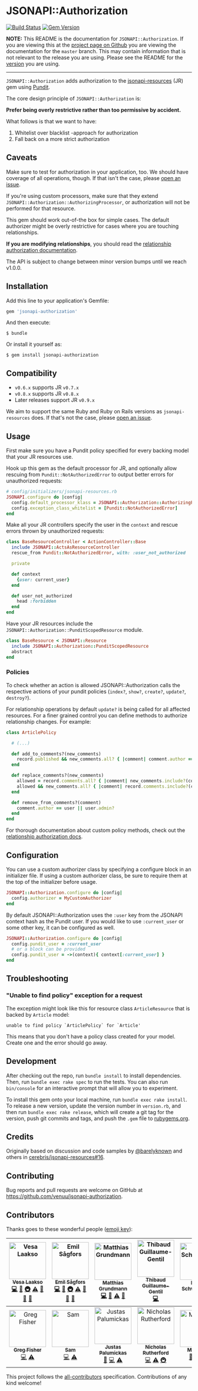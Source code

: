 # JSONAPI::Authorization

[![Build Status](https://img.shields.io/travis/venuu/jsonapi-authorization/master.svg?style=flat&maxAge=3600)](https://travis-ci.org/venuu/jsonapi-authorization) [![Gem Version](https://img.shields.io/gem/v/jsonapi-authorization.svg?style=flat&maxAge=3600)](https://rubygems.org/gems/jsonapi-authorization)

**NOTE:** This README is the documentation for `JSONAPI::Authorization`. If you are viewing this at the
[project page on Github](https://github.com/venuu/jsonapi-authorization) you are viewing the documentation for the `master`
branch. This may contain information that is not relevant to the release you are using. Please see the README for the
[version](https://github.com/venuu/jsonapi-authorization/releases) you are using.

 ---

`JSONAPI::Authorization` adds authorization to the [jsonapi-resources][jr] (JR) gem using [Pundit][pundit].

  [jr]: https://github.com/cerebris/jsonapi-resources "A resource-focused Rails library for developing JSON API compliant servers."
  [pundit]: https://github.com/elabs/pundit "Minimal authorization through OO design and pure Ruby classes"

The core design principle of `JSONAPI::Authorization` is:

**Prefer being overly restrictive rather than too permissive by accident.**

What follows is that we want to have:

1. Whitelist over blacklist -approach for authorization
2. Fall back on a more strict authorization

## Caveats

Make sure to test for authorization in your application, too. We should have coverage of all operations, though. If that isn't the case, please [open an issue][issues].

If you're using custom processors, make sure that they extend `JSONAPI::Authorization::AuthorizingProcessor`, or authorization will not be performed for that resource.

This gem should work out-of-the box for simple cases. The default authorizer might be overly restrictive for cases where you are touching relationships.

**If you are modifying relationships**, you should read the [relationship authorization documentation](docs/relationship-authorization.md).

The API is subject to change between minor version bumps until we reach v1.0.0.

## Installation

Add this line to your application's Gemfile:

```ruby
gem 'jsonapi-authorization'
```

And then execute:

    $ bundle

Or install it yourself as:

    $ gem install jsonapi-authorization

## Compatibility

* `v0.6.x` supports JR `v0.7.x`
* `v0.8.x` supports JR `v0.8.x`
* Later releases support JR `v0.9.x`

We aim to support the same Ruby and Ruby on Rails versions as `jsonapi-resources` does. If that's not the case, please [open an issue][issues].

## Usage

First make sure you have a Pundit policy specified for every backing model that your JR resources use.

Hook up this gem as the default processor for JR, and optionally allow rescuing from `Pundit::NotAuthorizedError` to output better errors for unauthorized requests:

```ruby
# config/initializers/jsonapi-resources.rb
JSONAPI.configure do |config|
  config.default_processor_klass = JSONAPI::Authorization::AuthorizingProcessor
  config.exception_class_whitelist = [Pundit::NotAuthorizedError]
end
```

Make all your JR controllers specify the user in the `context` and rescue errors thrown by unauthorized requests:

```ruby
class BaseResourceController < ActionController::Base
  include JSONAPI::ActsAsResourceController
  rescue_from Pundit::NotAuthorizedError, with: :user_not_authorized

  private

  def context
    {user: current_user}
  end

  def user_not_authorized
    head :forbidden
  end
end
```

Have your JR resources include the `JSONAPI::Authorization::PunditScopedResource` module.

```ruby
class BaseResource < JSONAPI::Resource
  include JSONAPI::Authorization::PunditScopedResource
  abstract
end
```

### Policies

To check whether an action is allowed JSONAPI::Authorization calls the respective actions of your pundit policies
(`index?`, `show?`, `create?`, `update?`, `destroy?`).

For relationship operations by default `update?` is being called for all affected resources.
For a finer grained control you can define methods to authorize relationship changes. For example:

```ruby
class ArticlePolicy

  # (...)

  def add_to_comments?(new_comments)
    record.published && new_comments.all? { |comment| comment.author == user }
  end

  def replace_comments?(new_comments)
    allowed = record.comments.all? { |comment| new_comments.include?(comment) || add_to_comments?([comment])}
    allowed && new_comments.all? { |comment| record.comments.include?(comment) || remove_from_comments?(comment) }
  end

  def remove_from_comments?(comment)
    comment.author == user || user.admin?
  end
end
```

For thorough documentation about custom policy methods, check out the [relationship authorization docs](docs/relationship-authorization.md).

## Configuration

You can use a custom authorizer class by specifying a configure block in an initializer file. If using a custom authorizer class, be sure to require them at the top of the initializer before usage.

```ruby
JSONAPI::Authorization.configure do |config|
  config.authorizer = MyCustomAuthorizer
end
```

By default JSONAPI::Authorization uses the `:user` key from the JSONAPI context hash as the Pundit user. If you would like to use `:current_user` or some other key, it can be configured as well.

```ruby
JSONAPI::Authorization.configure do |config|
  config.pundit_user = :current_user
  # or a block can be provided
  config.pundit_user = ->(context){ context[:current_user] }
end
```

## Troubleshooting

### "Unable to find policy" exception for a request

The exception might look like this for resource class `ArticleResource` that is backed by `Article` model:

```
unable to find policy `ArticlePolicy` for `Article'
```

This means that you don't have a policy class created for your model. Create one and the error should go away.

## Development

After checking out the repo, run `bundle install` to install dependencies. Then, run `bundle exec rake spec` to run the tests. You can also run `bin/console` for an interactive prompt that will allow you to experiment.

To install this gem onto your local machine, run `bundle exec rake install`. To release a new version, update the version number in `version.rb`, and then run `bundle exec rake release`, which will create a git tag for the version, push git commits and tags, and push the `.gem` file to [rubygems.org](https://rubygems.org).

## Credits

Originally based on discussion and code samples by [@barelyknown](https://github.com/barelyknown) and others in [cerebris/jsonapi-resources#16](https://github.com/cerebris/jsonapi-resources/issues/16).

## Contributing

Bug reports and pull requests are welcome on GitHub at https://github.com/venuu/jsonapi-authorization.

  [issues]: https://github.com/venuu/jsonapi-authorization/issues

## Contributors

Thanks goes to these wonderful people ([emoji key](https://github.com/kentcdodds/all-contributors#emoji-key)):

<!-- ALL-CONTRIBUTORS-LIST:START - Do not remove or modify this section -->
<!-- prettier-ignore -->
| [<img src="https://avatars.githubusercontent.com/u/482561?v=3" width="100px;" alt="Vesa Laakso"/><br /><sub><b>Vesa Laakso</b></sub>](http://vesalaakso.com)<br />[💻](https://github.com/Venuu/jsonapi-authorization/commits?author=valscion "Code") [📖](https://github.com/Venuu/jsonapi-authorization/commits?author=valscion "Documentation") [🚇](#infra-valscion "Infrastructure (Hosting, Build-Tools, etc)") [⚠️](https://github.com/Venuu/jsonapi-authorization/commits?author=valscion "Tests") [🐛](https://github.com/Venuu/jsonapi-authorization/issues?q=author%3Avalscion "Bug reports") [💬](#question-valscion "Answering Questions") [👀](#review-valscion "Reviewed Pull Requests") | [<img src="https://avatars.githubusercontent.com/u/562204?v=3" width="100px;" alt="Emil Sågfors"/><br /><sub><b>Emil Sågfors</b></sub>](https://github.com/lime)<br />[💻](https://github.com/Venuu/jsonapi-authorization/commits?author=lime "Code") [📖](https://github.com/Venuu/jsonapi-authorization/commits?author=lime "Documentation") [🚇](#infra-lime "Infrastructure (Hosting, Build-Tools, etc)") [⚠️](https://github.com/Venuu/jsonapi-authorization/commits?author=lime "Tests") [🐛](https://github.com/Venuu/jsonapi-authorization/issues?q=author%3Alime "Bug reports") [💬](#question-lime "Answering Questions") [👀](#review-lime "Reviewed Pull Requests") | [<img src="https://avatars.githubusercontent.com/u/1591161?v=3" width="100px;" alt="Matthias Grundmann"/><br /><sub><b>Matthias Grundmann</b></sub>](https://github.com/matthias-g)<br />[💻](https://github.com/Venuu/jsonapi-authorization/commits?author=matthias-g "Code") [📖](https://github.com/Venuu/jsonapi-authorization/commits?author=matthias-g "Documentation") [⚠️](https://github.com/Venuu/jsonapi-authorization/commits?author=matthias-g "Tests") [💬](#question-matthias-g "Answering Questions") | [<img src="https://avatars.githubusercontent.com/u/1322?v=3" width="100px;" alt="Thibaud Guillaume-Gentil"/><br /><sub><b>Thibaud Guillaume-Gentil</b></sub>](http://thibaud.gg)<br />[💻](https://github.com/Venuu/jsonapi-authorization/commits?author=thibaudgg "Code") | [<img src="https://avatars.githubusercontent.com/u/71660?v=3" width="100px;" alt="Daniel Schweighöfer"/><br /><sub><b>Daniel Schweighöfer</b></sub>](http://netsteward.net)<br />[💻](https://github.com/Venuu/jsonapi-authorization/commits?author=acid "Code") | [<img src="https://avatars.githubusercontent.com/u/5076967?v=3" width="100px;" alt="Bruno Sofiato"/><br /><sub><b>Bruno Sofiato</b></sub>](https://github.com/bsofiato)<br />[💻](https://github.com/Venuu/jsonapi-authorization/commits?author=bsofiato "Code") | [<img src="https://avatars.githubusercontent.com/u/1896026?v=3" width="100px;" alt="Adam Robertson"/><br /><sub><b>Adam Robertson</b></sub>](https://github.com/arcreative)<br />[📖](https://github.com/Venuu/jsonapi-authorization/commits?author=arcreative "Documentation") |
| :---: | :---: | :---: | :---: | :---: | :---: | :---: |
| [<img src="https://avatars3.githubusercontent.com/u/4742306?v=3" width="100px;" alt="Greg Fisher"/><br /><sub><b>Greg Fisher</b></sub>](https://github.com/gnfisher)<br />[💻](https://github.com/Venuu/jsonapi-authorization/commits?author=gnfisher "Code") [⚠️](https://github.com/Venuu/jsonapi-authorization/commits?author=gnfisher "Tests") | [<img src="https://avatars3.githubusercontent.com/u/370182?v=3" width="100px;" alt="Sam"/><br /><sub><b>Sam</b></sub>](http://samlh.com)<br />[💻](https://github.com/Venuu/jsonapi-authorization/commits?author=handlers "Code") [⚠️](https://github.com/Venuu/jsonapi-authorization/commits?author=handlers "Tests") | [<img src="https://avatars0.githubusercontent.com/u/2738630?v=3" width="100px;" alt="Justas Palumickas"/><br /><sub><b>Justas Palumickas</b></sub>](https://jpalumickas.com)<br />[🐛](https://github.com/Venuu/jsonapi-authorization/issues?q=author%3Ajpalumickas "Bug reports") [💻](https://github.com/Venuu/jsonapi-authorization/commits?author=jpalumickas "Code") [⚠️](https://github.com/Venuu/jsonapi-authorization/commits?author=jpalumickas "Tests") | [<img src="https://avatars1.githubusercontent.com/u/26158?v=4" width="100px;" alt="Nicholas Rutherford"/><br /><sub><b>Nicholas Rutherford</b></sub>](http://www.google.co.uk/profiles/nick.rutherford)<br />[💻](https://github.com/Venuu/jsonapi-authorization/commits?author=nruth "Code") [⚠️](https://github.com/Venuu/jsonapi-authorization/commits?author=nruth "Tests") [🚇](#infra-nruth "Infrastructure (Hosting, Build-Tools, etc)") | [<img src="https://avatars2.githubusercontent.com/u/5302372?v=4" width="100px;" alt="Matthijsy"/><br /><sub><b>Matthijsy</b></sub>](https://github.com/Matthijsy)<br />[🐛](https://github.com/Venuu/jsonapi-authorization/issues?q=author%3AMatthijsy "Bug reports") [⚠️](https://github.com/Venuu/jsonapi-authorization/commits?author=Matthijsy "Tests") [💻](https://github.com/Venuu/jsonapi-authorization/commits?author=Matthijsy "Code") |
<!-- ALL-CONTRIBUTORS-LIST:END -->

This project follows the [all-contributors](https://github.com/kentcdodds/all-contributors) specification. Contributions of any kind welcome!

